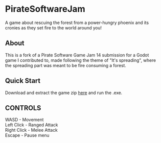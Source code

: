 # PirateSoftwareJam
A game about rescuing the forest from a power-hungry phoenix and its cronies as they set fire to the world around you!

## About
This is a fork of a Pirate Software Game Jam 14 submission for a Godot game I contributed to, made following the theme of "It's spreading", where the spreading part was meant to be fire consuming a forest.

## Quick Start
Download and extract the game zip [here](https://plasticapples.itch.io/its-spreading-the-fire) and run the .exe.

## CONTROLS
WASD - Movement\
Left Click - Ranged Attack\
Right Click - Melee Attack\
Escape - Pause menu
